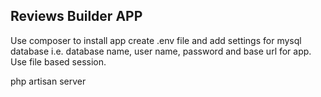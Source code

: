 ## Reviews Builder APP

Use composer to install app
create .env file and add settings for mysql database i.e. database name, user name, password and base url for app. 
Use file based session. 

php artisan server 